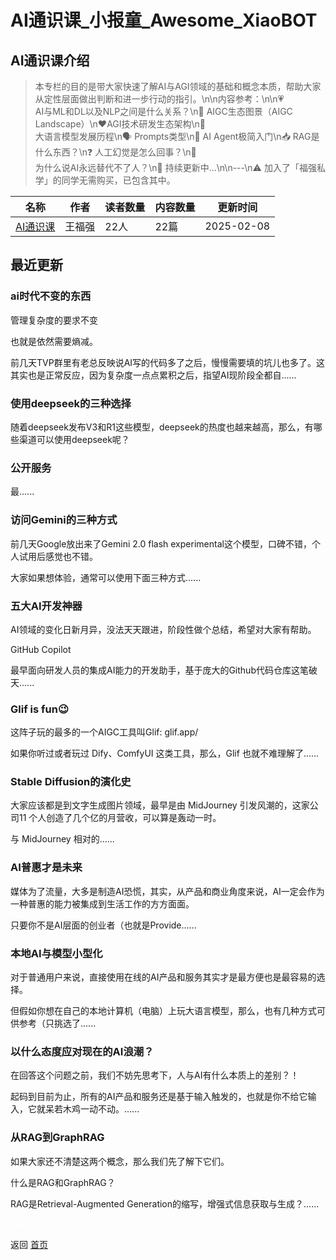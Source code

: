 # AI通识课_小报童_Awesome_XiaoBOT

## AI通识课介绍
> 本专栏的目的是带大家快速了解AI与AGI领域的基础和概念本质，帮助大家从定性层面做出判断和进一步行动的指引。\n\n内容参考：\n\n💗  
AI与ML和DL以及NLP之间是什么关系？\n💯 AIGC生态图景（AIGC Landscape）\n❤️AGI技术研发生态架构\n🙊  
大语言模型发展历程\n🗣️ Prompts类型\n🤖 AI Agent极简入门\n📥 RAG是什么东西？\n❓ 人工幻觉是怎么回事？\n👑  
为什么说AI永远替代不了人？\n🚅 持续更新中...\n\n---\n⚠️ 加入了「福强私学」的同学无需购买，已包含其中。  
  


|名称|作者|读者数量|内容数量|更新时间|
|---|---|---|---|---|
|[AI通识课](https://xiaobot.net/p/aifd?refer=0b133df9-27dc-423b-8101-639049001c13)|王福强|22人|22篇|2025-02-08|

## 最近更新
### ai时代不变的东西

管理复杂度的要求不变

也就是依然需要熵减。

前几天TVP群里有老总反映说AI写的代码多了之后，慢慢需要填的坑儿也多了。这其实也是正常反应，因为复杂度一点点累积之后，指望AI现阶段全都自......

### 使用deepseek的三种选择

随着deepseek发布V3和R1这些模型，deepseek的热度也越来越高，那么，有哪些渠道可以使用deepseek呢？

### 公开服务

最......

### 访问Gemini的三种方式

前几天Google放出来了Gemini 2.0 flash experimental这个模型，口碑不错，个人试用后感觉也不错。

大家如果想体验，通常可以使用下面三种方式......

### 五大AI开发神器

AI领域的变化日新月异，没法天天跟进，阶段性做个总结，希望对大家有帮助。

GitHub Copilot

最早面向研发人员的集成AI能力的开发助手，基于庞大的Github代码仓库这笔破天......

### Glif is fun😉

这阵子玩的最多的一个AIGC工具叫Glif: glif.app/

如果你听过或者玩过 Dify、ComfyUI 这类工具，那么，Glif 也就不难理解了......

### Stable Diffusion的演化史

大家应该都是到文字生成图片领域，最早是由 MidJourney 引发风潮的，这家公司11 个人创造了几个亿的月营收，可以算是轰动一时。

与 MidJourney 相对的......

### AI普惠才是未来

媒体为了流量，大多是制造AI恐慌，其实，从产品和商业角度来说，AI一定会作为一种普惠的能力被集成到生活工作的方方面面。

只要你不是AI层面的创业者（也就是Provide......

### 本地AI与模型小型化

对于普通用户来说，直接使用在线的AI产品和服务其实才是最方便也是最容易的选择。

但假如你想在自己的本地计算机（电脑）上玩大语言模型，那么，也有几种方式可供参考（只挑选了......

### 以什么态度应对现在的AI浪潮？

在回答这个问题之前，我们不妨先思考下，人与AI有什么本质上的差别？！

起码到目前为止，所有的AI产品和服务还是基于输入触发的，也就是你不给它输入，它就呆若木鸡一动不动。......

### 从RAG到GraphRAG

如果大家还不清楚这两个概念，那么我们先了解下它们。

什么是RAG和GraphRAG？

RAG是Retrieval-Augmented Generation的缩写，增强式信息获取与生成？......


<a href="https://github.com/Reno9527/awesome-xiaobot" style="color: white; text-decoration: none;">awesome-xiaobot</a>

返回 [首页](../README.md)
